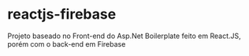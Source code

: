 # reactjs-firebase
Projeto baseado no Front-end do Asp.Net Boilerplate feito em React.JS, porém com o back-end em Firebase
